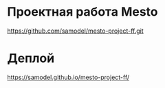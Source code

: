 # Проектная работа Mesto

https://github.com/samodel/mesto-project-ff.git

# Деплой 

https://samodel.github.io/mesto-project-ff/
